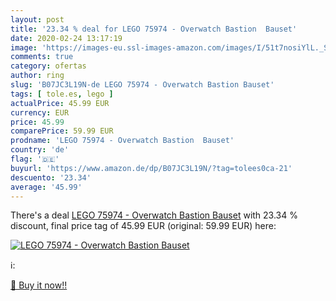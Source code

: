 ```yaml
---
layout: post
title: '23.34 % deal for LEGO 75974 - Overwatch Bastion  Bauset'
date: 2020-02-24 13:17:19
image: 'https://images-eu.ssl-images-amazon.com/images/I/51t7nosiYlL._SL200_.jpg'
comments: true
category: ofertas
author: ring
slug: 'B07JC3L19N-de LEGO 75974 - Overwatch Bastion Bauset'
tags: [ tole.es, lego ]
actualPrice: 45.99 EUR
currency: EUR
price: 45.99
comparePrice: 59.99 EUR
prodname: 'LEGO 75974 - Overwatch Bastion  Bauset'
country: 'de'
flag: '🇩🇪'
buyurl: 'https://www.amazon.de/dp/B07JC3L19N/?tag=tolees0ca-21'
descuento: '23.34'
average: '45.99'
---
```


There's a deal [LEGO 75974 - Overwatch Bastion  Bauset](https://www.amazon.de/dp/B07JC3L19N/?tag=tolees0ca-21)  with  23.34 % discount, final price tag of  45.99 EUR (original: 59.99 EUR) here:

[![LEGO 75974 - Overwatch Bastion  Bauset](https://images-eu.ssl-images-amazon.com/images/I/51t7nosiYlL._SL200_.jpg)](https://www.amazon.de/dp/B07JC3L19N/?tag=tolees0ca-21)

ℹ️:


[🛒 Buy it now!!](https://www.amazon.de/dp/B07JC3L19N/?tag=tolees0ca-21)

